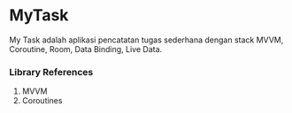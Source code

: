 # MyTask
My Task adalah aplikasi pencatatan tugas sederhana dengan stack MVVM, Coroutine, Room, Data Binding, Live Data.

### Library References
1. MVVM
2. Coroutines 
